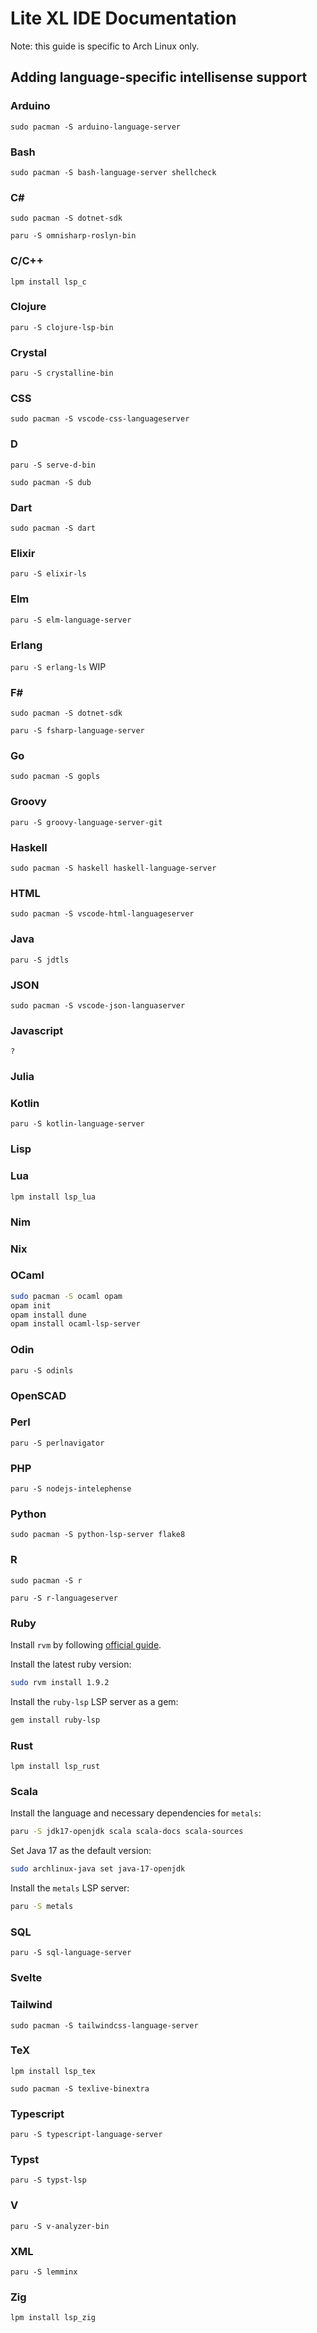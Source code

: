 # Lite XL IDE Documentation
Note: this guide is specific to Arch Linux only.

## Adding language-specific intellisense support

### Arduino

`sudo pacman -S arduino-language-server`

### Bash

`sudo pacman -S bash-language-server shellcheck`

### C#
`sudo pacman -S dotnet-sdk`

`paru -S omnisharp-roslyn-bin`

### C/C++

`lpm install lsp_c`

### Clojure

`paru -S clojure-lsp-bin`

### Crystal

`paru -S crystalline-bin`

### CSS

`sudo pacman -S vscode-css-languageserver`

### D
`paru -S serve-d-bin`

`sudo pacman -S dub`

### Dart

`sudo pacman -S dart`

### Elixir

`paru -S elixir-ls`

### Elm

`paru -S elm-language-server`

### Erlang

`paru -S erlang-ls` WIP

### F#

`sudo pacman -S dotnet-sdk`

`paru -S fsharp-language-server`

### Go

`sudo pacman -S gopls`

### Groovy

`paru -S groovy-language-server-git`

### Haskell

`sudo pacman -S haskell haskell-language-server`

### HTML

`sudo pacman -S vscode-html-languageserver`

### Java

`paru -S jdtls`

### JSON

`sudo pacman -S vscode-json-languaserver`

### Javascript

`?`

### Julia

### Kotlin

`paru -S kotlin-language-server`

### Lisp

### Lua

`lpm install lsp_lua`

### Nim

### Nix

### OCaml

```sh
sudo pacman -S ocaml opam
opam init
opam install dune
opam install ocaml-lsp-server
```

### Odin

`paru -S odinls`

### OpenSCAD

### Perl

`paru -S perlnavigator`

### PHP

`paru -S nodejs-intelephense`

### Python

`sudo pacman -S python-lsp-server flake8`

### R
`sudo pacman -S r`

`paru -S r-languageserver`

### Ruby

Install `rvm` by following [official guide](https://wiki.archlinux.org/title/RVM).

Install the latest ruby version:
```sh
sudo rvm install 1.9.2
```

Install the `ruby-lsp` LSP server as a gem:
```sh
gem install ruby-lsp
```

### Rust

`lpm install lsp_rust`

### Scala

Install the language and necessary dependencies for `metals`:
```sh
paru -S jdk17-openjdk scala scala-docs scala-sources
```

Set Java 17 as the default version:
```sh
sudo archlinux-java set java-17-openjdk
```

Install the `metals` LSP server:
```sh
paru -S metals
```

### SQL

`paru -S sql-language-server`

### Svelte

### Tailwind

`sudo pacman -S tailwindcss-language-server`

### TeX

`lpm install lsp_tex`

`sudo pacman -S texlive-binextra`

### Typescript

`paru -S typescript-language-server`

### Typst

`paru -S typst-lsp`

### V
`paru -S v-analyzer-bin`

### XML

`paru -S lemminx`

### Zig

`lpm install lsp_zig`

